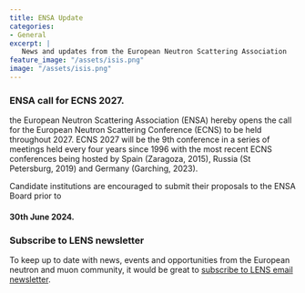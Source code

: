 ```yaml
---
title: ENSA Update
categories: 
- General
excerpt: |
   News and updates from the European Neutron Scattering Association
feature_image: "/assets/isis.png"
image: "/assets/isis.png"
---
```


### ENSA call for ECNS 2027.

the European Neutron Scattering Association (ENSA) hereby opens the call for the European 
Neutron Scattering Conference (ECNS) to be held throughout 2027. ECNS 2027 will be the 9th 
conference in a series of meetings held every four years since 1996 with the most recent ECNS 
conferences being hosted by Spain (Zaragoza, 2015), Russia (St Petersburg, 2019) and Germany 
(Garching, 2023).   

 

Candidate institutions are encouraged to submit their proposals to the ENSA Board prior to  
#### 30th June 2024.  
 
### Subscribe to LENS newsletter
To keep up to date with news, events and opportunities from the European neutron and muon community, it would be great to [subscribe to LENS email newsletter](./../../../../../assets/LENSsub.pdf). 
